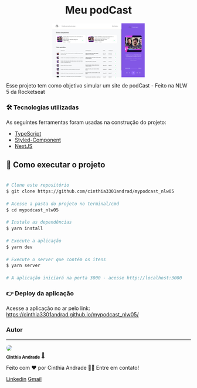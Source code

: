 
<h1 align="center">Meu podCast</h1>
<p align="center"> 
<img src="https://github.com/cinthia3301andrad/mypodcast_nlw05/blob/main/public/aplication.png" align="center" width="50%"></img>
</p>

<p align="left">Esse projeto tem como objetivo simular um site de podCast - Feito na NLW 5 da Rocketseat</p>


### 🛠 Tecnologias utilizadas

As seguintes ferramentas foram usadas na construção do projeto:
- [TypeScript](https://www.typescriptlang.org/)
- [Styled-Component](https://styled-components.com/)
- [NextJS](https://nextjs.org/)


## 🚀 Como executar o projeto

```bash

# Clone este repositório
$ git clone https://github.com/cinthia3301andrad/mypodcast_nlw05

# Acesse a pasta do projeto no terminal/cmd
$ cd mypodcast_nlw05

# Instale as dependências
$ yarn install

# Execute a aplicação 
$ yarn dev

# Execute o server que contém os itens 
$ yarn server

# A aplicação iniciará na porta 3000 - acesse http://localhost:3000

```

### 👉 Deploy da aplicação
Acesse a aplicação no ar pelo link: https://cinthia3301andrad.github.io/mypodcast_nlw05/
### Autor
---


 <img style="border-radius: 50%;" src="https://avatars.githubusercontent.com/u/47640072?s=400&u=63429990df49a363de4f3a25d522453dfe08eab3&v=4" width="100px;" />
 <br />
 <sub><b>Cinthia Andrade</b></sub></a> <a href="https://github.com/cinthia3301andrad" title="github">🚀</a>


Feito com ❤️ por Cinthia Andrade 👋🏽 Entre em contato!

 [Linkedin](https://www.linkedin.com/in/cinthia-andrade-866a501aa/) 
[Gmail](mailto:cinthiaadm15@gmail.com)
